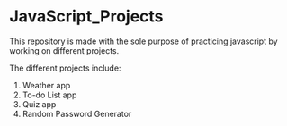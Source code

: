 # JavaScript_Projects

This repository is made with the sole purpose of practicing javascript by working on different projects.

The different projects include:
1. Weather app
2. To-do List app
3. Quiz app
4. Random Password Generator